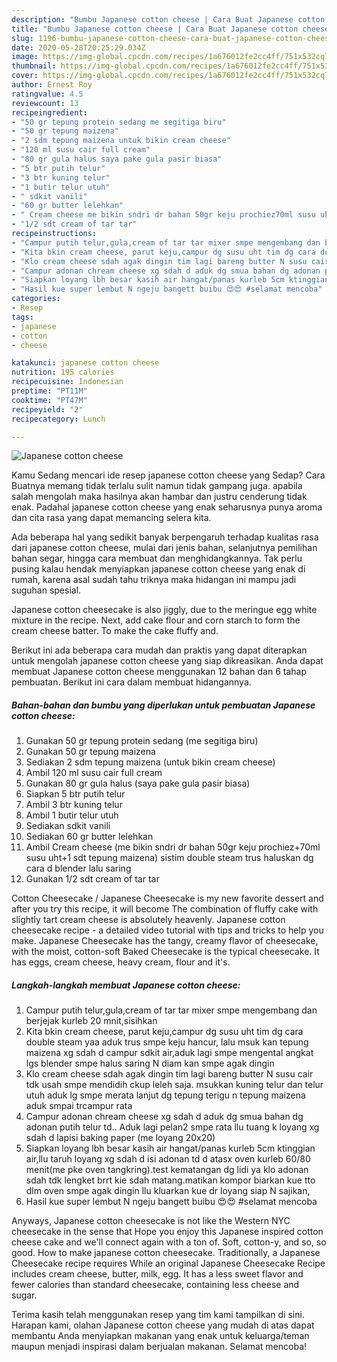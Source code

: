 ```yaml
---
description: "Bumbu Japanese cotton cheese | Cara Buat Japanese cotton cheese Yang Enak Banget"
title: "Bumbu Japanese cotton cheese | Cara Buat Japanese cotton cheese Yang Enak Banget"
slug: 1196-bumbu-japanese-cotton-cheese-cara-buat-japanese-cotton-cheese-yang-enak-banget
date: 2020-05-28T20:25:29.034Z
image: https://img-global.cpcdn.com/recipes/1a676012fe2cc4ff/751x532cq70/japanese-cotton-cheese-foto-resep-utama.jpg
thumbnail: https://img-global.cpcdn.com/recipes/1a676012fe2cc4ff/751x532cq70/japanese-cotton-cheese-foto-resep-utama.jpg
cover: https://img-global.cpcdn.com/recipes/1a676012fe2cc4ff/751x532cq70/japanese-cotton-cheese-foto-resep-utama.jpg
author: Ernest Roy
ratingvalue: 4.5
reviewcount: 13
recipeingredient:
- "50 gr tepung protein sedang me segitiga biru"
- "50 gr tepung maizena"
- "2 sdm tepung maizena untuk bikin cream cheese"
- "120 ml susu cair full cream"
- "80 gr gula halus saya pake gula pasir biasa"
- "5 btr putih telur"
- "3 btr kuning telur"
- "1 butir telur utuh"
- " sdkit vanili"
- "60 gr butter lelehkan"
- " Cream cheese me bikin sndri dr bahan 50gr keju prochiez70ml susu uht1 sdt tepung maizena sistim double steam trus haluskan dg cara d blender lalu saring"
- "1/2 sdt cream of tar tar"
recipeinstructions:
- "Campur putih telur,gula,cream of tar tar mixer smpe mengembang dan berjejak kurleb 20 mnit,sisihkan"
- "Kita bkin cream cheese, parut keju,campur dg susu uht tim dg cara double steam yaa aduk trus smpe keju hancur, lalu msuk kan tepung maizena xg sdah d campur sdkit air,aduk lagi smpe mengental angkat lgs blender smpe halus saring N diam kan smpe agak dingin"
- "Klo cream cheese sdah agak dingin tim lagi bareng butter N susu cair tdk usah smpe mendidih ckup leleh saja. msukkan kuning telur dan telur utuh aduk lg smpe merata lanjut dg tepung terigu n tepung maizena aduk smpai trcampur rata"
- "Campur adonan chream cheese xg sdah d aduk dg smua bahan dg adonan putih telur td.. Aduk lagi pelan2 smpe rata llu tuang k loyang xg sdah d lapisi baking paper (me loyang 20x20)"
- "Siapkan loyang lbh besar kasih air hangat/panas kurleb 5cm ktinggian air,llu taruh loyang xg sdah d isi adonan td d atasx oven kurleb 60/80 menit(me pke oven tangkring).test kematangan dg lidi ya klo adonan sdah tdk lengket brrt kie sdah matang.matikan kompor biarkan kue tto dlm oven smpe agak dingin llu kluarkan kue dr loyang siap N sajikan,"
- "Hasil kue super lembut N ngeju bangett buibu 😍😍 #selamat mencoba"
categories:
- Resep
tags:
- japanese
- cotton
- cheese

katakunci: japanese cotton cheese 
nutrition: 195 calories
recipecuisine: Indonesian
preptime: "PT11M"
cooktime: "PT47M"
recipeyield: "2"
recipecategory: Lunch

---
```



![Japanese cotton cheese](https://img-global.cpcdn.com/recipes/1a676012fe2cc4ff/751x532cq70/japanese-cotton-cheese-foto-resep-utama.jpg)

Kamu Sedang mencari ide resep japanese cotton cheese yang Sedap? Cara Buatnya memang tidak terlalu sulit namun tidak gampang juga. apabila salah mengolah maka hasilnya akan hambar dan justru cenderung tidak enak. Padahal japanese cotton cheese yang enak seharusnya punya aroma dan cita rasa yang dapat memancing selera kita.

Ada beberapa hal yang sedikit banyak berpengaruh terhadap kualitas rasa dari japanese cotton cheese, mulai dari jenis bahan, selanjutnya pemilihan bahan segar, hingga cara membuat dan menghidangkannya. Tak perlu pusing kalau hendak menyiapkan japanese cotton cheese yang enak di rumah, karena asal sudah tahu triknya maka hidangan ini mampu jadi suguhan spesial.

Japanese cotton cheesecake is also jiggly, due to the meringue egg white mixture in the recipe. Next, add cake flour and corn starch to form the cream cheese batter. To make the cake fluffy and.


Berikut ini ada beberapa cara mudah dan praktis yang dapat diterapkan untuk mengolah japanese cotton cheese yang siap dikreasikan. Anda dapat membuat Japanese cotton cheese menggunakan 12 bahan dan 6 tahap pembuatan. Berikut ini cara dalam membuat hidangannya.

<!--inarticleads1-->

##### Bahan-bahan dan bumbu yang diperlukan untuk pembuatan Japanese cotton cheese:

1. Gunakan 50 gr tepung protein sedang (me segitiga biru)
1. Gunakan 50 gr tepung maizena
1. Sediakan 2 sdm tepung maizena (untuk bikin cream cheese)
1. Ambil 120 ml susu cair full cream
1. Gunakan 80 gr gula halus (saya pake gula pasir biasa)
1. Siapkan 5 btr putih telur
1. Ambil 3 btr kuning telur
1. Ambil 1 butir telur utuh
1. Sediakan  sdkit vanili
1. Sediakan 60 gr butter lelehkan
1. Ambil  Cream cheese (me bikin sndri dr bahan 50gr keju prochiez+70ml susu uht+1 sdt tepung maizena) sistim double steam trus haluskan dg cara d blender lalu saring
1. Gunakan 1/2 sdt cream of tar tar


Cotton Cheesecake / Japanese Cheesecake is my new favorite dessert and after you try this recipe, it will become The combination of fluffy cake with slightly tart cream cheese is absolutely heavenly. Japanese cotton cheesecake recipe - a detailed video tutorial with tips and tricks to help you make. Japanese Cheesecake has the tangy, creamy flavor of cheesecake, with the moist, cotton-soft Baked Cheesecake is the typical cheesecake. It has eggs, cream cheese, heavy cream, flour and it&#39;s. 

<!--inarticleads2-->

##### Langkah-langkah membuat Japanese cotton cheese:

1. Campur putih telur,gula,cream of tar tar mixer smpe mengembang dan berjejak kurleb 20 mnit,sisihkan
1. Kita bkin cream cheese, parut keju,campur dg susu uht tim dg cara double steam yaa aduk trus smpe keju hancur, lalu msuk kan tepung maizena xg sdah d campur sdkit air,aduk lagi smpe mengental angkat lgs blender smpe halus saring N diam kan smpe agak dingin
1. Klo cream cheese sdah agak dingin tim lagi bareng butter N susu cair tdk usah smpe mendidih ckup leleh saja. msukkan kuning telur dan telur utuh aduk lg smpe merata lanjut dg tepung terigu n tepung maizena aduk smpai trcampur rata
1. Campur adonan chream cheese xg sdah d aduk dg smua bahan dg adonan putih telur td.. Aduk lagi pelan2 smpe rata llu tuang k loyang xg sdah d lapisi baking paper (me loyang 20x20)
1. Siapkan loyang lbh besar kasih air hangat/panas kurleb 5cm ktinggian air,llu taruh loyang xg sdah d isi adonan td d atasx oven kurleb 60/80 menit(me pke oven tangkring).test kematangan dg lidi ya klo adonan sdah tdk lengket brrt kie sdah matang.matikan kompor biarkan kue tto dlm oven smpe agak dingin llu kluarkan kue dr loyang siap N sajikan,
1. Hasil kue super lembut N ngeju bangett buibu 😍😍 #selamat mencoba


Anyways, Japanese cotton cheesecake is not like the Western NYC cheesecake in the sense that Hope you enjoy this Japanese inspired cotton cheese cake and we&#39;ll connect again with a ton of. Soft, cotton-y, and so, so good. How to make japanese cotton cheesecake. Traditionally, a Japanese Cheesecake recipe requires While an original Japanese Cheesecake Recipe includes cream cheese, butter, milk, egg. It has a less sweet flavor and fewer calories than standard cheesecake, containing less cheese and sugar. 

Terima kasih telah menggunakan resep yang tim kami tampilkan di sini. Harapan kami, olahan Japanese cotton cheese yang mudah di atas dapat membantu Anda menyiapkan makanan yang enak untuk keluarga/teman maupun menjadi inspirasi dalam berjualan makanan. Selamat mencoba!
